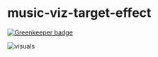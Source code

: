 # music-viz-target-effect

[![Greenkeeper badge](https://badges.greenkeeper.io/jcblw/music-viz-target-effect.svg)](https://greenkeeper.io/)

![visuals](https://media.giphy.com/media/I2FRjh1rHkTrG/giphy.gif)
